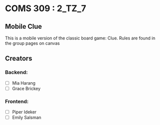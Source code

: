# COMS 309 : 2_TZ_7



## Mobile Clue

This is a mobile version of the classic board game: Clue. Rules are found in the group pages on canvas

## Creators
### Backend:
- [ ] Mia Harang
- [ ] Grace Brickey 
### Frontend:
- [ ] Piper Ideker
- [ ] Emily Salsman